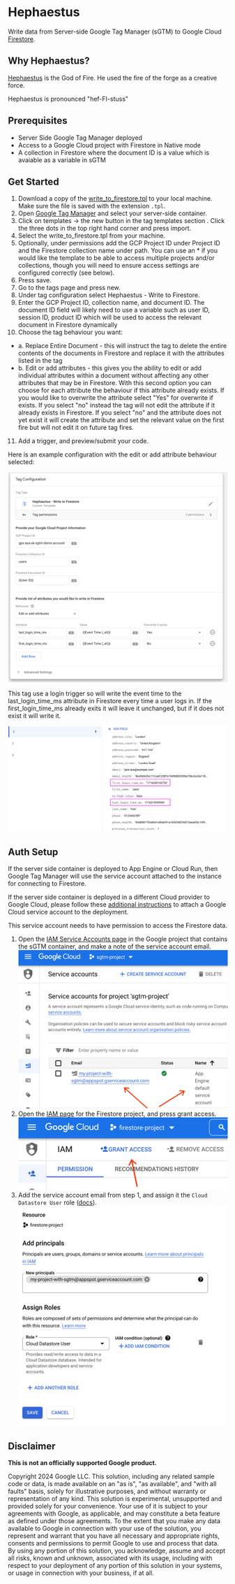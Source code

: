 # Hephaestus

Write data from Server-side Google Tag Manager (sGTM) to Google Cloud
[Firestore](https://cloud.google.com/firestore).

## Why Hephaestus?

[Hephaestus](https://en.wikipedia.org/wiki/Hephaestus) is the God of Fire. He used 
the fire of the forge as a creative force.

Hephaestus is pronounced "hef-FI-stuss"


## Prerequisites

- Server Side Google Tag Manager deployed
- Access to a Google Cloud project with Firestore in Native mode
- A collection in Firestore where the document ID is a value which is avaiable
  as a variable in sGTM

## Get Started

1. Download a copy of the [write_to_firestore.tpl](./write_to_firestore.tpl) to
  your local machine. Make sure the file is saved with the extension `.tpl`.
2. Open [Google Tag Manager](https://tagmanager.google.com) and select your
  server-side container.
3. Click on templates -> the new button in the tag templates section
. Click the three dots in the top right hand corner and press import.
4. Select the write_to_firestore.tpl from your machine.
5. Optionally, under permissions add the GCP Project ID under Project ID and the Firestore
   collection name under path. You can use an * if you would like the template
   to be able to access multiple projects and/or collections, though you will
   need to ensure access settings are configured correctly (see below).
6. Press save.
7. Go to the tags page and press new.
8. Under tag configuration select Hephaestus - Write to Firestore.
9. Enter the GCP Project ID, collection name, and document ID. The document ID
   field will likely need to use a variable such as user ID, session ID, product 
   ID which will be used to access the relevant document in Firestore dynamically
10. Choose the tag behaviour you want:
  - a. Replace Entire Document - this will instruct the tag to delete the entire 
  contents of the documents in Firestore and replace it with the attributes listed
  in the tag
  - b. Edit or add attributes - this gives you the ability to edit or add individual 
  attributes within a document without affecting any other attributes that may be in 
  Firestore. With this second option you can choose for each attribute the behaviour
  if this attribute already exists. If you would like to overwrite the attribute select
  "Yes" for overwrite if exists. If you select "no" instead the tag will not edit the
  attribute if it already exists in Firestore. If you select "no" and the attribute
  does not yet exist it will create the attribute and set the relevant value on the
  first fire but will not edit it on future tag fires.
11. Add a trigger, and preview/submit your code.

Here is an example configuration with the edit or add attribute behaviour selected:

![Example tag configuration](./docs/write_to_firestore_tag_example.png)

This tag use a login trigger so will write the event time to the last_login_time_ms
attribute in Firestore every time a user logs in. If the first_login_time_ms already 
exits it will leave it unchanged, but if it does not exist it will write it.

![Example Firestore data](./docs/firestore_data_example.png)

## Auth Setup

If the server side container is deployed to App Engine or Cloud Run, then Google 
Tag Manager will use the service account attached to the instance for connecting 
to Firestore.

If the server side container is deployed in a different Cloud provider to Google 
Cloud, please follow these [additional instructions](https://developers.google.com/tag-platform/tag-manager/server-side/manual-setup-guide#optional_include_google_cloud_credentials) to attach
a Google Cloud service account to the deployment.

This service account needs to have permission to access the Firestore data.

1. Open the [IAM Service Accounts page](
   https://console.cloud.google.com/iam-admin/serviceaccounts) in the Google
   project that contains the sGTM container, and make a note of the service
   account email.
   ![Service account email](./docs/auth-sgtm-service-account.png)
2. Open the [IAM page](https://console.cloud.google.com/iam-admin/iam) for the
   Firestore project, and press grant access.
   ![Firestore project grant IAM access](./docs/auth-firestore-iam.png)
3. Add the service account email from step 1, and assign it the `Cloud Datastore
   User` role ([docs](
   https://cloud.google.com/iam/docs/understanding-roles#datastore-roles)).
   ![IAM permissions](./docs/auth-iam-permissions.png)


## Disclaimer
__This is not an officially supported Google product.__

Copyright 2024 Google LLC. This solution, including any related sample code or
data, is made available on an "as is", "as available", and "with all faults"
basis, solely for illustrative purposes, and without warranty or representation
of any kind. This solution is experimental, unsupported and provided solely for
your convenience. Your use of it is subject to your agreements with Google, as
applicable, and may constitute a beta feature as defined under those agreements.
To the extent that you make any data available to Google in connection with your
use of the solution, you represent and warrant that you have all necessary and
appropriate rights, consents and permissions to permit Google to use and process
that data. By using any portion of this solution, you acknowledge, assume and
accept all risks, known and unknown, associated with its usage, including with
respect to your deployment of any portion of this solution in your systems, or
usage in connection with your business, if at all.
